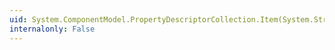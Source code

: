 ```yaml
---
uid: System.ComponentModel.PropertyDescriptorCollection.Item(System.String)
internalonly: False
---
```

